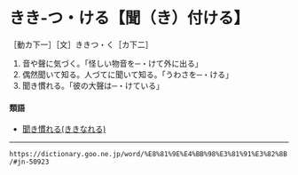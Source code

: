 # きき‐つ・ける【聞（き）付ける】
［動カ下一］［文］ききつ・く［カ下二］
1.  音や聲に気づく。「怪しい物音を─・けて外に出る」
2.  偶然聞いて知る。人づてに聞いて知る。「うわさを─・ける」
3.  聞き慣れる。「彼の大聲は─・けている」
    

#### 類語

-   [聞き慣れる(ききなれる)](https://dictionary.goo.ne.jp/word/%E8%81%9E%E6%85%A3%E3%82%8C%E3%82%8B/#jn-50949)

---
`https://dictionary.goo.ne.jp/word/%E8%81%9E%E4%BB%98%E3%81%91%E3%82%8B/#jn-50923`